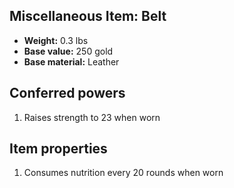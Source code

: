 ## Miscellaneous Item: Belt

- **Weight:** 0.3 lbs
- **Base value:** 250 gold
- **Base material:** Leather

## Conferred powers

1. Raises strength to 23 when worn

## Item properties

1. Consumes nutrition every 20 rounds when worn
